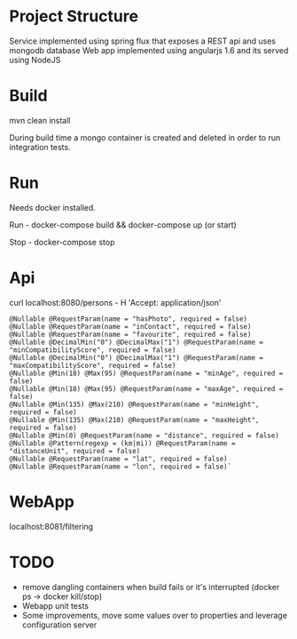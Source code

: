 Project Structure
=======
Service implemented using spring flux that exposes a REST api and uses mongodb database
Web app implemented using angularjs 1.6 and its served using NodeJS

Build
=======
mvn clean install

During build time a mongo container is created and deleted in order to run integration tests.

Run
=======
Needs docker installed.

Run - docker-compose build && docker-compose up (or start)

Stop - docker-compose stop

Api
======
curl localhost:8080/persons - H 'Accept: application/json'
```
@Nullable @RequestParam(name = "hasPhoto", required = false)
@Nullable @RequestParam(name = "inContact", required = false)
@Nullable @RequestParam(name = "favourite", required = false)
@Nullable @DecimalMin("0") @DecimalMax("1") @RequestParam(name = "minCompatibilityScore", required = false)
@Nullable @DecimalMin("0") @DecimalMax("1") @RequestParam(name = "maxCompatibilityScore", required = false)
@Nullable @Min(18) @Max(95) @RequestParam(name = "minAge", required = false)
@Nullable @Min(18) @Max(95) @RequestParam(name = "maxAge", required = false)
@Nullable @Min(135) @Max(210) @RequestParam(name = "minHeight", required = false)
@Nullable @Min(135) @Max(210) @RequestParam(name = "maxHeight", required = false)
@Nullable @Min(0) @RequestParam(name = "distance", required = false)
@Nullable @Pattern(regexp = (km|mi)) @RequestParam(name = "distanceUnit", required = false)
@Nullable @RequestParam(name = "lat", required = false)
@Nullable @RequestParam(name = "lon", required = false)`
```

WebApp
======
localhost:8081/filtering

TODO
======
- remove dangling containers when build fails or it's interrupted
(docker ps -> docker kill/stop)
- Webapp unit tests
- Some improvements, move some values over to properties and leverage configuration server
